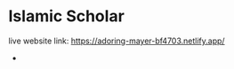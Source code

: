 <h1>Islamic Scholar</h1>

live website link: https://adoring-mayer-bf4703.netlify.app/
<ul>
 <li> 
  
 </li>
 </ul>
